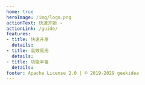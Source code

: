 ```yaml
---
home: true
heroImage: /img/logo.png
actionText: 快速开始 →
actionLink: /guide/
features:
- title: 快速开发
  details: 
- title: 高效易用
  details: 
- title: 功能丰富
  details: 
footer: Apache License 2.0 | © 2019-2029 geekidea
---
```



